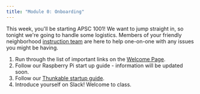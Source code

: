 ```yaml
---
title: "Module 0: Onboarding"
---
```


This week, you'll be starting APSC 1001! We want to jump straight in, so tonight we're going to handle some logistics. Members of your friendly neighborhood [instruction team](/contact.html) are here to help one-on-one with any issues you might be having.

1. Run through the list of important links on the <a href="/index" target="_blank">Welcome Page</a>.
2. Follow our Raspberry Pi start up guide - information will be updated soon.
3. Follow our <a href="{{ site.baseurl }}{% link files/thunkable_start.pdf %}" target="_blank">Thunkable startup guide</a>.
4. Introduce yourself on Slack! Welcome to class.